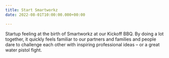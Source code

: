 ```yaml
---
title: Start Smartworkz
date: 2022-08-01T10:00:00.000+00:00

---
```

Startup feeling at the birth of Smartworkz at our Kickoff BBQ. By doing a lot together, it quickly feels familiar to our partners and families and people dare to challenge each other with inspiring professional ideas – or a great water pistol fight.